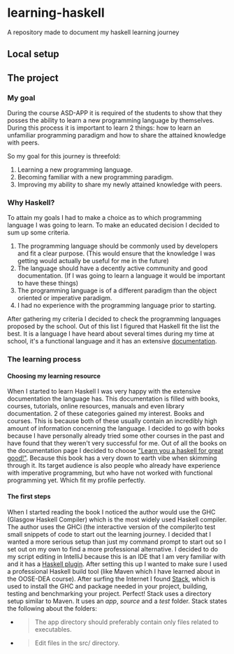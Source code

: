 # learning-haskell
A repository made to document my haskell learning journey

## Local setup

## The project
### My goal
During the course ASD-APP it is required of the students to show that they posses the ability to learn a new programming language by themselves. During this process it is important to learn 2 things: how to learn an unfamiliar programming paradigm and how to share the attained knowledge with peers. 

So my goal for this journey is threefold:
1. Learning a new programming language.
2. Becoming familiar with a new programming paradigm.
3. Improving my ability to share my newly attained knowledge with peers.

### Why Haskell?
To attain my goals I had to make a choice as to which programming language I was going to learn. To make an educated decision I decided to sum up some criteria.
1. The programming language should be commonly used by developers and fit a clear purpose. (This would ensure that the knowledge I was getting would actually be useful for me in the future)
2. The language should have a decently active community and good documentation. (If I was going to learn a language it would be important to have these things)
3. The programming language is of a different paradigm than the object oriented or imperative paradigm.
4. I had no experience with the programming language prior to starting.

After gathering my criteria I decided to check the programming languages proposed by the school. Out of this list I figured that Haskell fit the list the best. It is a language I have heard about several times during my time at school, it's a functional language and it has an extensive [documentation](https://www.haskell.org/documentation/).

### The learning process
#### Choosing my learning resource
When I started to learn Haskell I was very happy with the extensive documentation the language has. This documentation is filled with books, courses, tutorials, online resources, manuals and even library documentation. 2 of these categories gained my interest. Books and courses. This is because both of these usually contain an incredibly high amount of information concerning the language. I decided to go with books because I have personally already tried some other courses in the past and have found that they weren't very successful for me. 
Out of all the books on the documentation page I decided to choose ["Learn you a haskell for great good!"](http://learnyouahaskell.com/). Because this book has a very down to earth vibe when skimming through it. Its target audience is also people who already have experience with imperative programming, but who have not worked with functional programming yet. Which fit my profile perfectly. 

#### The first steps
When I started reading the book I noticed the author would use the GHC (Glasgow Haskell Compiler) which is the most widely used Haskell compiler. The author uses the GHCi (the interactive version of the compiler)to test small snippets of code to start out the learning journey. I decided that I wanted a more serious setup than just my command prompt to start out so I set out on my own to find a more professional alternative. I decided to do my script editing in IntelliJ because this is an IDE that I am very familiar with and it has a [Haskell plugin](https://plugins.jetbrains.com/plugin/8258-intellij-haskell). 
After setting this up I wanted to make sure I used a professional Haskell build tool (like Maven which I have learned about in the OOSE-DEA course). After surfing the Internet I found [Stack](https://docs.haskellstack.org/en/stable/README/), which is used to install the GHC and package needed in your project, building, testing and benchmarking your project. Perfect!
Stack uses a directory setup similar to Maven. It uses an *app*, *source* and a *test* folder. Stack states the following about the folders:
- > The app directory should preferably contain only files related to executables. 
- > Edit files in the src/ directory. 


